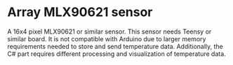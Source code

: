 # Array MLX90621 sensor

A 16x4 pixel MLX90621 or similar sensor. This sensor needs Teensy or similar board. It is not compatible with Arduino due to larger memory requirements needed to store and send temperature data.
Additionally, the C# part requires different processing and visualization of temperature data.

